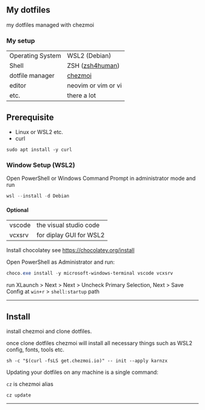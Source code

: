 ## My dotfiles
my dotfiles managed with chezmoi

### My setup
|                  |                                                          |
| ---------------- | -------------------------------------------------------- |
| Operating System | WSL2 (Debian)                                            |
| Shell            | ZSH ([zsh4human](https://github.com/romkatv/zsh4humans)) |
| dotfile manager  | [chezmoi](https://www.chezmoi.io/)                       |
| editor           | neovim or vim or vi                                      |
| etc.             |  there a lot                                             |

## Prerequisite

- Linux or WSL2 etc.
- curl

```shell
sudo apt install -y curl
```

### Window Setup (WSL2)
Open PowerShell or Windows Command Prompt in administrator mode and run
```powershell
wsl --install -d Debian
```
#### Optional
|        |                         |
| ------ | ----------------------- |
| vscode | the visual studio code  |
| vcxsrv | for diplay GUI for WSL2 |


Install chocolatey see https://chocolatey.org/install

Open PowerShell as Administrator and run:
```powershell
choco.exe install -y microsoft-windows-terminal vscode vcxsrv 
```
run XLaunch > Next > Next > Uncheck Primary Selection, Next > Save Config at `win+r` > `shell:startup` path

---
## Install


install chezmoi and clone dotfiles.

once clone dotfiles chezmoi will install all necessary things such as WSL2 config, fonts, tools etc.
```shell
sh -c "$(curl -fsLS get.chezmoi.io)" -- init --apply karnzx
```

Updating your dotfiles on any machine is a single command:

`cz` is chezmoi alias
```shell
cz update
```
--- 
